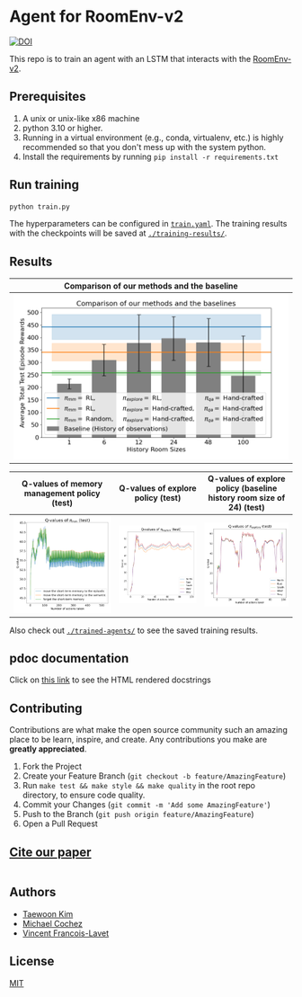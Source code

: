 # Agent for RoomEnv-v2

[![DOI](https://zenodo.org/badge/776465360.svg)](https://zenodo.org/doi/10.5281/zenodo.10876433)

<!-- [![DOI](https://img.shields.io/badge/Paper-PDF-red.svg)]() -->

This repo is to train an agent with an LSTM that interacts with the [RoomEnv-v2](https://github.com/humemai/room-env).

## Prerequisites

1. A unix or unix-like x86 machine
1. python 3.10 or higher.
1. Running in a virtual environment (e.g., conda, virtualenv, etc.) is highly
   recommended so that you don't mess up with the system python.
1. Install the requirements by running `pip install -r requirements.txt`

## Run training

```sh
python train.py
```

The hyperparameters can be configured in [`train.yaml`](./train.yaml). The training results with the
checkpoints will be saved at [`./training-results/`](./training-results/).

## Results

| Comparison of our methods and the baseline |
| :----------------------------------------: |
|      ![](./figures/final-results.png)      |

| Q-values of memory management policy (test) |    Q-values of explore policy (test)     | Q-values of explore policy (baseline history room size of 24) (test) |
| :-----------------------------------------: | :--------------------------------------: | :------------------------------------------------------------------: |
|     ![](./figures/q-values-test-mm.png)     | ![](./figures/q-values-test-explore.png) |              ![](./figures/q-values-test-baseline.png)               |

Also check out [`./trained-agents/`](./trained-agents) to see the saved training results.

## pdoc documentation

Click on [this link](https://humemai.github.io/agent-room-env-v2-lstm) to see the HTML rendered
docstrings

## Contributing

Contributions are what make the open source community such an amazing place to be learn, inspire, and create. Any contributions you make are **greatly appreciated**.

1. Fork the Project
1. Create your Feature Branch (`git checkout -b feature/AmazingFeature`)
1. Run `make test && make style && make quality` in the root repo directory, to ensure code quality.
1. Commit your Changes (`git commit -m 'Add some AmazingFeature'`)
1. Push to the Branch (`git push origin feature/AmazingFeature`)
1. Open a Pull Request

## [Cite our paper](<>)

```bibtex

```

## Authors

- [Taewoon Kim](https://taewoon.kim/)
- [Michael Cochez](https://www.cochez.nl/)
- [Vincent Francois-Lavet](http://vincent.francois-l.be/)

## License

[MIT](https://choosealicense.com/licenses/mit/)
